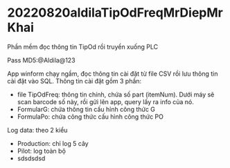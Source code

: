 # 20220820aldilaTipOdFreqMrDiepMrKhai
Phần mềm đọc thông tin TipOd rồi truyền xuống PLC

Pass MD5:@Aldila@123

App winform chạy ngầm, đọc thông tin cài đặt từ file CSV rồi lưu thông tin cài đặt vào SQL.
Thông tin cài đặt gồm 3 phần: 
- file TipOdFreq: thông tin chính, chứa số part (itemNum). Dưới máy sẽ scan barcode số này, rồi gửi lên app, query lấy ra info của nó.
- FormularG: chứa thông tin cấu hỉnh công thức G
- FormulaPo: chứa công thức cấu hình công thức PO

Log data: theo 2 kiểu
- Production: chỉ log 5 cây
- Pilot: log toàn bộ
- sdsdsdsd
